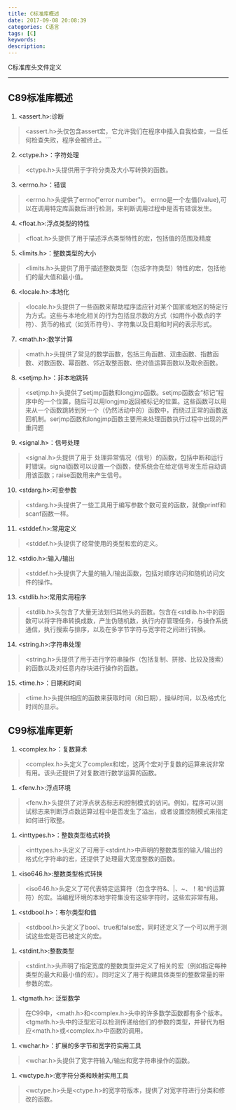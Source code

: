 ```yaml
---
title: C标准库概述
date: 2017-09-08 20:08:39
categories: C语言
tags: [C]
keywords:
description:
---
```


C标准库头文件定义
<!-- more -->

---

## C89标准库概述

1. &lt;assert.h&gt;:诊断
> &lt;assert.h&gt;头仅包含assert宏，它允许我们在程序中插入自我检查，一旦任何检查失败，程序会被终止。```

2. &lt;ctype.h&gt;：字符处理
> &lt;ctype.h&gt;头提供用于字符分类及大小写转换的函数。

3. &lt;errno.h&gt;：错误
> &lt;errno.h&gt;头提供了errno("error number")。 errno是一个左值(lvalue),可以在调用特定库函数后进行检测，来判断调用过程中是否有错误发生。

4. &lt;float.h&gt;:浮点类型的特性
> &lt;float.h&gt;头提供了用于描述浮点类型特性的宏，包括值的范围及精度

5. &lt;limits.h&gt;：整数类型的大小
>  &lt;limits.h&gt;头提供了用于描述整数类型（包括字符类型）特性的宏，包括他们的最大值和最小值。

6. &lt;locale.h&gt;:本地化
> &lt;locale.h&gt;头提供了一些函数来帮助程序适应针对某个国家或地区的特定行为方式。这些与本地化相关的行为包括显示数的方式（如用作小数点的字符）、货币的格式（如货币符号）、字符集以及日期和时间的表示形式。

7. &lt;math.h&gt;:数学计算
> &lt;math.h&gt;头提供了常见的数学函数，包括三角函数、双曲函数、指数函数、对数函数、幂函数、邻近取整函数、绝对值运算函数以及取余函数。

8. &lt;setjmp.h&gt;：非本地跳转
> &lt;setjmp.h&gt;头提供了setjmp函数和longjmp函数。setjmp函数会“标记”程序中的一个位置，随后可以用longjmp返回被标记的位置。这些函数可以用来从一个函数跳转到另一个（仍然活动中的）函数中，而绕过正常的函数返回机制。serjmp函数和longjmp函数主要用来处理函数执行过程中出现的严重问题

9. &lt;signal.h&gt;：信号处理
> &lt;signal.h&gt;头提供了用于 处理异常情况（信号）的函数，包括中断和运行时错误。signal函数可以设置一个函数，使系统会在给定信号发生后自动调用该函数；raise函数用来产生信号。

10. &lt;stdarg.h&gt;:可变参数
> &lt;stdarg.h&gt;头提供了一些工具用于编写参数个数可变的函数，就像printf和scanf函数一样。

11. &lt;stddef.h&gt;:常用定义
> &lt;stddef.h&gt;头提供了经常使用的类型和宏的定义。

12. &lt;stdio.h&gt;:输入/输出
> &lt;stddef.h&gt;头提供了大量的输入/输出函数，包括对顺序访问和随机访问文件的操作。

13. &lt;stdlib.h&gt;:常用实用程序
> &lt;stdlib.h&gt;头包含了大量无法划归其他头的函数。包含在&lt;stdlib.h&gt;中的函数可以将字符串转换成数，产生伪随机数，执行内存管理任务，与操作系统通信，执行搜索与排序，以及在多字节字符与宽字符之间进行转换。

14. &lt;string.h&gt;:字符串处理
> &lt;string.h&gt;头提供了用于进行字符串操作（包括复制、拼接、比较及搜索）的函数以及对任意内存块进行操作的函数。

15. &lt;time.h&gt;：日期和时间
> &lt;time.h&gt;头提供相应的函数来获取时间（和日期），操纵时间，以及格式化时间的显示。


## C99标准库更新

1. &lt;complex.h&gt;：复数算术
> &lt;complex.h&gt;头定义了complex和I宏，这两个宏对于复数的运算来说非常有用。该头还提供了对复数进行数学运算的函数。

1. &lt;fenv.h&gt;:浮点环境
> &lt;fenv.h&gt;头提供了对浮点状态标志和控制模式的访问。例如，程序可以测试标志来判断浮点数运算过程中是否发生了溢出，或者设置控制模式来指定如何进行取整。

1. &lt;inttypes.h&gt;：整数类型格式转换
> &lt;inttypes.h&gt;头定义了可用于&lt;stdint.h&gt;中声明的整数类型的输入/输出的格式化字符串的宏，还提供了处理最大宽度整数的函数。

1. &lt;iso646.h&gt;:整数类型格式转换
> &lt;iso646.h&gt;头定义了可代表特定运算符（包含字符&、|、~、！和^的运算符）的宏。当编程环境的本地字符集没有这些字符时，这些宏非常有用。

1. &lt;stdbool.h&gt;：布尔类型和值
> &lt;stdbool.h&gt;头定义了bool、true和false宏，同时还定义了一个可以用于测试这些宏是否已被定义的宏。

1. &lt;stdint.h&gt;:整数类型
> &lt;stdint.h&gt;头声明了指定宽度的整数类型并定义了相关的宏（例如指定每种类型的最大和最小值的宏）。同时定义了用于构建具体类型的整数常量的带参数的宏。

1. &lt;tgmath.h&gt;: 泛型数学
> 在C99中，&lt;math.h&gt;和&lt;complex.h&gt;头中的许多数学函数都有多个版本。&lt;tgmath.h&gt;头中的泛型宏可以检测传递给他们的参数的类型，并替代为相应&lt;math.h&gt;或&lt;complex.h&gt;中函数的调用。

1. &lt;wchar.h&gt;：扩展的多字节和宽字符实用工具
> &lt;wchar.h&gt;头提供了宽字符输入/输出和宽字符串操作的函数。

1. &lt;wctype.h&gt;:宽字符分类和映射实用工具
> &lt;wctype.h&gt;头是&lt;ctype.h&gt;的宽字符版本，提供了对宽字符进行分类和修改的函数。


























